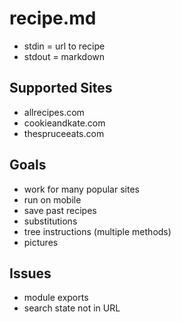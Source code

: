 # recipe.md

- stdin = url to recipe
- stdout = markdown

## Supported Sites

- allrecipes.com
- cookieandkate.com
- thespruceeats.com

## Goals

- work for many popular sites
- run on mobile
- save past recipes
- substitutions
- tree instructions (multiple methods)
- pictures

## Issues

- module exports
- search state not in URL
